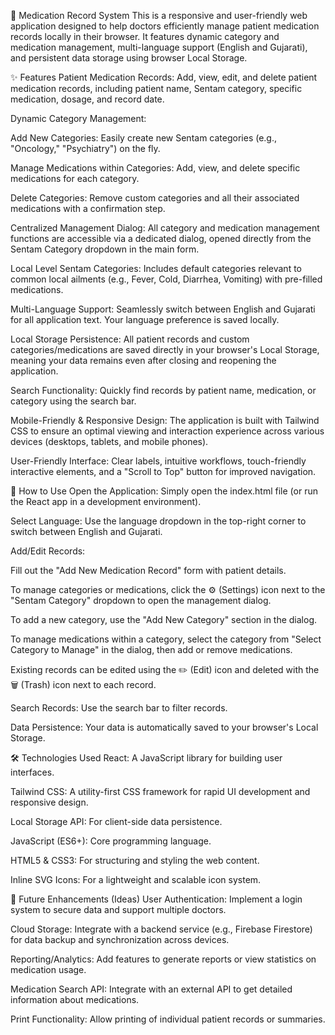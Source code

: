 💊 Medication Record System
This is a responsive and user-friendly web application designed to help doctors efficiently manage patient medication records locally in their browser. It features dynamic category and medication management, multi-language support (English and Gujarati), and persistent data storage using browser Local Storage.

✨ Features
Patient Medication Records: Add, view, edit, and delete patient medication records, including patient name, Sentam category, specific medication, dosage, and record date.

Dynamic Category Management:

Add New Categories: Easily create new Sentam categories (e.g., "Oncology," "Psychiatry") on the fly.

Manage Medications within Categories: Add, view, and delete specific medications for each category.

Delete Categories: Remove custom categories and all their associated medications with a confirmation step.

Centralized Management Dialog: All category and medication management functions are accessible via a dedicated dialog, opened directly from the Sentam Category dropdown in the main form.

Local Level Sentam Categories: Includes default categories relevant to common local ailments (e.g., Fever, Cold, Diarrhea, Vomiting) with pre-filled medications.

Multi-Language Support: Seamlessly switch between English and Gujarati for all application text. Your language preference is saved locally.

Local Storage Persistence: All patient records and custom categories/medications are saved directly in your browser's Local Storage, meaning your data remains even after closing and reopening the application.

Search Functionality: Quickly find records by patient name, medication, or category using the search bar.

Mobile-Friendly & Responsive Design: The application is built with Tailwind CSS to ensure an optimal viewing and interaction experience across various devices (desktops, tablets, and mobile phones).

User-Friendly Interface: Clear labels, intuitive workflows, touch-friendly interactive elements, and a "Scroll to Top" button for improved navigation.

🚀 How to Use
Open the Application: Simply open the index.html file (or run the React app in a development environment).

Select Language: Use the language dropdown in the top-right corner to switch between English and Gujarati.

Add/Edit Records:

Fill out the "Add New Medication Record" form with patient details.

To manage categories or medications, click the ⚙️ (Settings) icon next to the "Sentam Category" dropdown to open the management dialog.

To add a new category, use the "Add New Category" section in the dialog.

To manage medications within a category, select the category from "Select Category to Manage" in the dialog, then add or remove medications.

Existing records can be edited using the ✏️ (Edit) icon and deleted with the 🗑️ (Trash) icon next to each record.

Search Records: Use the search bar to filter records.

Data Persistence: Your data is automatically saved to your browser's Local Storage.

🛠️ Technologies Used
React: A JavaScript library for building user interfaces.

Tailwind CSS: A utility-first CSS framework for rapid UI development and responsive design.

Local Storage API: For client-side data persistence.

JavaScript (ES6+): Core programming language.

HTML5 & CSS3: For structuring and styling the web content.

Inline SVG Icons: For a lightweight and scalable icon system.

🎯 Future Enhancements (Ideas)
User Authentication: Implement a login system to secure data and support multiple doctors.

Cloud Storage: Integrate with a backend service (e.g., Firebase Firestore) for data backup and synchronization across devices.

Reporting/Analytics: Add features to generate reports or view statistics on medication usage.

Medication Search API: Integrate with an external API to get detailed information about medications.

Print Functionality: Allow printing of individual patient records or summaries.
